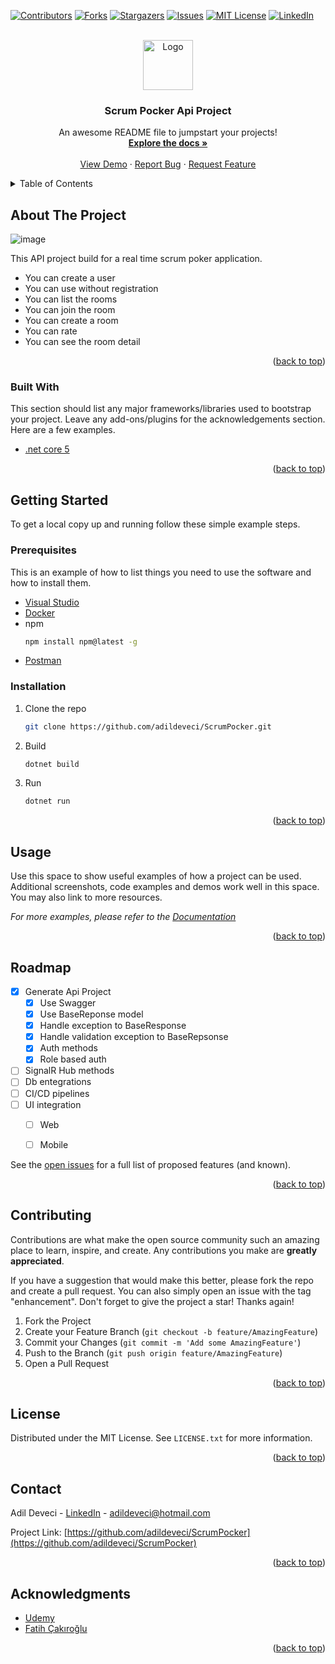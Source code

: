 <div id="top"></div>
<!--
*** Thanks for checking out the Best-README-Template. If you have a suggestion
*** that would make this better, please fork the repo and create a pull request
*** or simply open an issue with the tag "enhancement".
*** Don't forget to give the project a star!
*** Thanks again! Now go create something AMAZING! :D
-->



<!-- PROJECT SHIELDS -->
<!--
*** I'm using markdown "reference style" links for readability.
*** Reference links are enclosed in brackets [ ] instead of parentheses ( ).
*** See the bottom of this document for the declaration of the reference variables
*** for contributors-url, forks-url, etc. This is an optional, concise syntax you may use.
*** https://www.markdownguide.org/basic-syntax/#reference-style-links
-->
[![Contributors][contributors-shield]][contributors-url]
[![Forks][forks-shield]][forks-url]
[![Stargazers][stars-shield]][stars-url]
[![Issues][issues-shield]][issues-url]
[![MIT License][license-shield]][license-url]
[![LinkedIn][linkedin-shield]][linkedin-url]



<!-- PROJECT LOGO -->
<br />
<div align="center">
  <a href="https://github.com/adildeveci/ScrumPocker">
    <img src="https://user-images.githubusercontent.com/21089760/156882552-0f8dba39-a62d-48c8-9206-0b8d58baefc1.png" alt="Logo" width="80" height="80">
  </a>

  <h3 align="center">Scrum Pocker Api Project</h3>

  <p align="center">
    An awesome README file to jumpstart your projects!
    <br />
    <a href="https://github.com/adildeveci/ScrumPocker"><strong>Explore the docs »</strong></a>
    <br />
    <br />
    <a href="https://github.com/adildeveci/ScrumPocker">View Demo</a>
    ·
    <a href="https://github.com/adildeveci/ScrumPocker/issues">Report Bug</a>
    ·
    <a href="https://github.com/adildeveci/ScrumPocker/issues">Request Feature</a>
  </p>
</div>



<!-- TABLE OF CONTENTS -->
<details>
  <summary>Table of Contents</summary>
  <ol>
    <li>
      <a href="#about-the-project">About The Project</a>
      <ul>
        <li><a href="#built-with">Built With</a></li>
      </ul>
    </li>
    <li>
      <a href="#getting-started">Getting Started</a>
      <ul>
        <li><a href="#prerequisites">Prerequisites</a></li>
        <li><a href="#installation">Installation</a></li>
      </ul>
    </li>
    <li><a href="#usage">Usage</a></li>
    <li><a href="#roadmap">Roadmap</a></li>
    <li><a href="#contributing">Contributing</a></li>
    <li><a href="#license">License</a></li>
    <li><a href="#contact">Contact</a></li>
    <li><a href="#acknowledgments">Acknowledgments</a></li>
  </ol>
</details>



<!-- ABOUT THE PROJECT -->
## About The Project

![image](https://user-images.githubusercontent.com/21089760/156884874-9936e995-24db-48f7-a32a-35e6bb68213f.png)


This API project build for a real time scrum poker application.

* You can create a user
* You can use without registration
* You can list the rooms
* You can join the room
* You can create a room
* You can rate
* You can see the room detail

<p align="right">(<a href="#top">back to top</a>)</p>



### Built With

This section should list any major frameworks/libraries used to bootstrap your project. Leave any add-ons/plugins for the acknowledgements section. Here are a few examples.

* [.net core 5](https://docs.microsoft.com/tr-tr/aspnet/core/tutorials/first-web-api?view=aspnetcore-5.0&tabs=visual-studio)

<p align="right">(<a href="#top">back to top</a>)</p>



<!-- GETTING STARTED -->
## Getting Started

To get a local copy up and running follow these simple example steps.

### Prerequisites

This is an example of how to list things you need to use the software and how to install them.
* [Visual Studio](https://visualstudio.microsoft.com/tr/downloads/)  
* [Docker](https://www.docker.com/products/docker-desktop)
* npm
  ```sh
  npm install npm@latest -g
  ```  
* [Postman](https://www.postman.com/downloads/)

### Installation

1. Clone the repo
   ```sh
   git clone https://github.com/adildeveci/ScrumPocker.git
   ```
2. Build
   ```sh
   dotnet build
   ```
3. Run
   ```sh
   dotnet run
   ```   

<p align="right">(<a href="#top">back to top</a>)</p>



<!-- USAGE EXAMPLES -->
## Usage

Use this space to show useful examples of how a project can be used. Additional screenshots, code examples and demos work well in this space. You may also link to more resources.

_For more examples, please refer to the [Documentation](https://example.com)_

<p align="right">(<a href="#top">back to top</a>)</p>



<!-- ROADMAP -->
## Roadmap

- [x] Generate Api Project
    - [x] Use Swagger
    - [x] Use BaseReponse model
    - [x] Handle exception to BaseResponse
    - [x] Handle validation exception to BaseRepsonse
    - [x] Auth methods
    - [x] Role based auth 
- [ ] SignalR Hub methods
- [ ] Db entegrations
- [ ] CI/CD pipelines
- [ ] UI integration
    - [ ] Web
    - [ ] Mobile
    

See the [open issues](https://github.com/adildeveci/ScrumPocker/issues) for a full list of proposed features (and known).

<p align="right">(<a href="#top">back to top</a>)</p>



<!-- CONTRIBUTING -->
## Contributing

Contributions are what make the open source community such an amazing place to learn, inspire, and create. Any contributions you make are **greatly appreciated**.

If you have a suggestion that would make this better, please fork the repo and create a pull request. You can also simply open an issue with the tag "enhancement".
Don't forget to give the project a star! Thanks again!

1. Fork the Project
2. Create your Feature Branch (`git checkout -b feature/AmazingFeature`)
3. Commit your Changes (`git commit -m 'Add some AmazingFeature'`)
4. Push to the Branch (`git push origin feature/AmazingFeature`)
5. Open a Pull Request

<p align="right">(<a href="#top">back to top</a>)</p>



<!-- LICENSE -->
## License

Distributed under the MIT License. See `LICENSE.txt` for more information.

<p align="right">(<a href="#top">back to top</a>)</p>



<!-- CONTACT -->
## Contact

Adil Deveci - [LinkedIn](https://www.linkedin.com/in/adildeveci/) - adildeveci@hotmail.com

Project Link: [https://github.com/adildeveci/ScrumPocker](https://github.com/adildeveci/ScrumPocker)

<p align="right">(<a href="#top">back to top</a>)</p>



<!-- ACKNOWLEDGMENTS -->
## Acknowledgments

* [Udemy](https://www.udemy.com/)
* [Fatih Çakıroğlu](https://www.udemy.com/user/fatih-cakiroglu-2/)


<p align="right">(<a href="#top">back to top</a>)</p>



<!-- MARKDOWN LINKS & IMAGES -->
<!-- https://www.markdownguide.org/basic-syntax/#reference-style-links -->
[contributors-shield]: https://img.shields.io/github/contributors/adildeveci/ScrumPocker?style=for-the-badge
[contributors-url]: https://github.com/adildeveci/ScrumPocker/graphs/contributors
[forks-shield]: https://img.shields.io/github/forks/adildeveci/ScrumPocker.svg?style=for-the-badge
[forks-url]: https://github.com/adildeveci/ScrumPocker/network/members
[stars-shield]: https://img.shields.io/github/stars/adildeveci/ScrumPocker.svg?style=for-the-badge
[stars-url]: https://github.com/adildeveci/ScrumPocker/stargazers
[issues-shield]: https://img.shields.io/github/issues/adildeveci/ScrumPocker?style=for-the-badge
[issues-url]: https://github.com/adildeveci/ScrumPocker/issues
[license-shield]: https://img.shields.io/github/license/adildeveci/ScrumPocker?style=for-the-badge
[license-url]: https://github.com/adildeveci/ScrumPocker/blob/master/LICENSE.txt
[linkedin-shield]: https://img.shields.io/badge/-LinkedIn-black.svg?style=for-the-badge&logo=linkedin&colorB=555
[linkedin-url]: https://www.linkedin.com/in/adildeveci 
